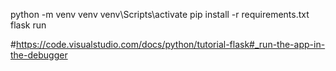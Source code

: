 python -m venv venv
venv\Scripts\activate
pip install -r requirements.txt
flask run

#https://code.visualstudio.com/docs/python/tutorial-flask#_run-the-app-in-the-debugger